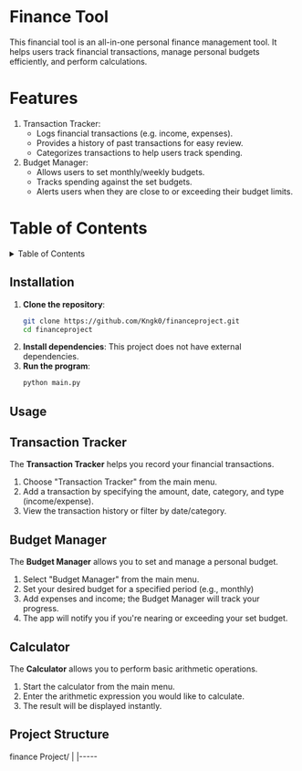 # Finance Tool
This financial tool is an all-in-one personal finance management tool. It helps users track financial transactions, manage personal budgets efficiently, and perform calculations.

# Features

1. Transaction Tracker:
   - Logs financial transactions (e.g. income, expenses).
   - Provides a history of past transactions for easy review.
   - Categorizes transactions to help users track spending.
2. Budget Manager:
   - Allows users to set monthly/weekly budgets.
   - Tracks spending against the set budgets.
   - Alerts users when they are close to or exceeding their budget limits.
  
# Table of Contents

<details>
   <Summary>Table of Contents</Summary>

   - [Installation](#installation)
   - [Usage](#usage)
      - [Transaction Tracker](#transaction-tracker)
      - [Budget Manager](#budget-manager)
      - [Calculator](#calculator)
   - [Project Structure](#project-structure)
   - [Contributing](#contributing)
   - [License](#licesnse)
</details>

## Installation

1. **Clone the repository**:
   ```bash
   git clone https://github.com/Kngk0/financeproject.git
   cd financeproject
2. **Install dependencies**:
   This project does not have external dependencies.
3. **Run the program**:
   ```bash
   python main.py

## Usage

## Transaction Tracker

The **Transaction Tracker** helps you record your financial transactions.

1. Choose "Transaction Tracker" from the main menu.
2. Add a transaction by specifying the amount, date, category, and type (income/expense).
3. View the transaction history or filter by date/category.

## Budget Manager

The **Budget Manager** allows you to set and manage a personal budget.

1. Select "Budget Manager" from the main menu.
2. Set your desired budget for a specified period (e.g., monthly)
3. Add expenses and income; the Budget Manager will track your progress.
4. The app will notify you if you're nearing or exceeding your set budget.

## Calculator

The **Calculator** allows you to perform basic arithmetic operations.

1. Start the calculator from the main menu.
2. Enter the arithmetic expression you would like to calculate.
3. The result will be displayed instantly.

## Project Structure
finance Project/
|
   |-----
